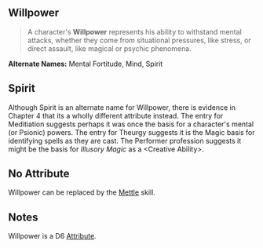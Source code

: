 Willpower
---------

> A character's __Willpower__ represents his ability to withstand mental attacks, whether they come from situational pressures, like stress, or direct assault, like magical or psychic phenomena.

__Alternate Names:__ Mental Fortitude, Mind, Spirit

Spirit
------

Although Spirit is an alternate name for Willpower, there is evidence in Chapter 4 that its a wholly different attribute instead. The entry for Meditiation suggests perhaps it was once the basis for a character's mental (or Psionic) powers. The entry for Theurgy suggests it is the Magic basis for identifying spells as they are cast. The Performer profession suggests it might be the basis for _Illusory Magic_ as a &lt;Creative Ability&gt;. 

No Attribute
------------

Willpower can be replaced by the [Mettle](Mettle.md) skill.

Notes
-----

Willpower is a D6 [Attribute](index.md#attributes).

